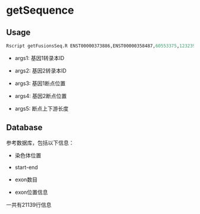 # getSequence

## Usage

```R
Rscript getFusionsSeq.R ENST00000373886,ENST00000358487,60553375,123239535,500

```

+ args1: 基因1转录本ID

+ args2: 基因2转录本ID

+ args3: 基因1断点位置

+ args4: 基因2断点位置

+ args5: 断点上下游长度

## Database

参考数据库，包括以下信息：

+ 染色体位置

+ start-end

+ exon数目

+ exon位置信息

一共有21139行信息

